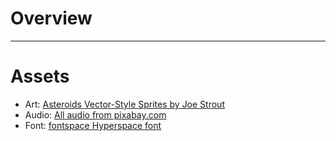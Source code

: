 # Overview

---
# Assets
- Art: [Asteroids Vector-Style Sprites by Joe Strout](https://opengameart.org/content/asteroids-vector-style-sprites)
- Audio: [All audio from pixabay.com](https://pixabay.com/sound-effects)
- Font: [fontspace Hyperspace font](https://www.fontspace.com/hyperspace-font-f18038)
